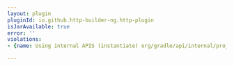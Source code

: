 ```yaml
---
layout: plugin
pluginId: io.github.http-builder-ng.http-plugin
isJarAvailable: true
error: ''
violations:
- {name: Using internal APIS (instantiate) org/gradle/api/internal/project/ProjectInternal}

---
```

